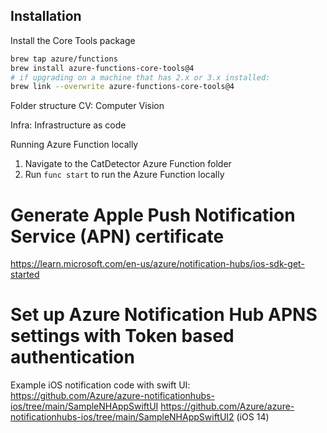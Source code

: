 
## Installation
Install the Core Tools package

```bash
brew tap azure/functions
brew install azure-functions-core-tools@4
# if upgrading on a machine that has 2.x or 3.x installed:
brew link --overwrite azure-functions-core-tools@4
```

Folder structure
CV: Computer Vision

Infra: Infrastructure as code


Running Azure Function locally
1. Navigate to the CatDetector Azure Function folder
2. Run `func start` to run the Azure Function locally


# Generate Apple Push Notification Service (APN) certificate
https://learn.microsoft.com/en-us/azure/notification-hubs/ios-sdk-get-started
# Set up Azure Notification Hub APNS settings with Token based authentication

Example iOS notification code with swift UI:
https://github.com/Azure/azure-notificationhubs-ios/tree/main/SampleNHAppSwiftUI
https://github.com/Azure/azure-notificationhubs-ios/tree/main/SampleNHAppSwiftUI2 (iOS 14)